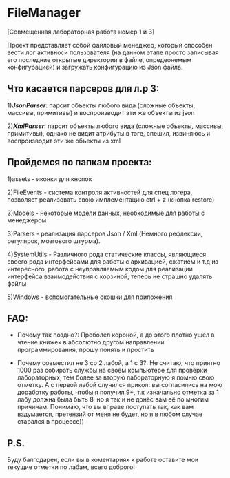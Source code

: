 # FileManager

[Совмещенная лабораторная работа номер 1 и 3]

Проект представляет собой файловый менеджер, который способен вести лог активноси пользователя (на данном этапе просто записывая его последние открытые директории в файле, опредеояемым конфигурацией)
и загружать конфигурацию из Json файла.

## Что касается парсеров для л.р 3:

  
  1)***JsonParser***:
    парсит объекты любого вида (сложные объекты, массивы, примитивы) и воспроизводит эти же объекты из json
  
  2)***XmlParser***:
    парсит объекты любого вида (сложные объекты, массивы, примитивы), однако не видит атрибуты в тэге, спешил, извиняюсь и воспроизводит эти же объекты из xml
    
    
## Пройдемся по папкам проекта:


1)assets - иконки для кнопок

2)FileEvents - система контроля активностей для спец логера, позволяет реализовать свою имплементацию ctrl + z (кнопка restore)

3)Models - некоторые модели данных, необходимые для работы с менеджером

3)Parsers - реализация парсеров Json / Xml (Немного рефлексии, регулярок, мозгового штурма).

4)SystemUtils - Различного рода статические классы, являющиеся своего рода интерфейсами для работы с архивацией, сжатием и т.д
из интересного, работа с неуправляемым кодом для реализации интерфейса взаимодействия с корзиной, теперь не страшно удалять файлы

5)Windows - вспомогательные окошки для приложения

## FAQ:

* Почему так поздно?:
  Проболел короной, а до этого плотно ушел в чтение книжек в абсолютно другом направлении программирования,
 прошу понять и простить

* Почему совместил не 3 со 2 лабой, а 1 с 3?:
  Не считаю, что приятно 1000 раз собирать службы на своём компьютере для проверки лабораторных, тем более за вторую лабораторную
 я помню свою отметку. А с первой лабой случился прикол: вы согласились на мою доработку работы, чтобы я получил 9+, т.к изначально 
 отметка за 1 лабу должна была быть 8, но я так и не донёс вам её по многим причинам. Понимаю, что вы вправе поступать так, как 
 вам вздумается, претензий от меня не будет, но я в любом случае старался в процессе))
 
 ## P.S.
  Буду балгодарен, если вы в коментариях к работе оставите мои текущие отметки по лабам, всего доброго!
